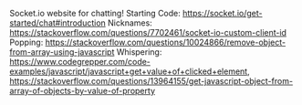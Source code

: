 Socket.io website for chatting!
Starting Code: https://socket.io/get-started/chat#introduction
Nicknames: https://stackoverflow.com/questions/7702461/socket-io-custom-client-id
Popping: https://stackoverflow.com/questions/10024866/remove-object-from-array-using-javascript
Whispering: https://www.codegrepper.com/code-examples/javascript/javascript+get+value+of+clicked+element, https://stackoverflow.com/questions/13964155/get-javascript-object-from-array-of-objects-by-value-of-property